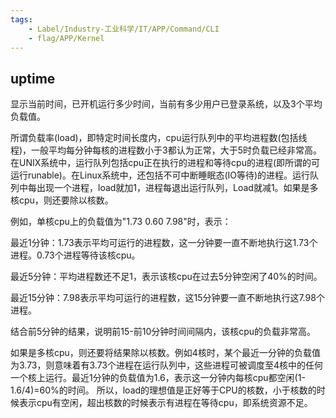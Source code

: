 ```yaml
---
tags:
    - Label/Industry-工业科学/IT/APP/Command/CLI
    - flag/APP/Kernel
---
```


## uptime

显示当前时间，已开机运行多少时间，当前有多少用户已登录系统，以及3个平均负载值。

所谓负载率(load)，即特定时间长度内，cpu运行队列中的平均进程数(包括线程)，一般平均每分钟每核的进程数小于3都认为正常，大于5时负载已经非常高。在UNIX系统中，运行队列包括cpu正在执行的进程和等待cpu的进程(即所谓的可运行runable)。在Linux系统中，还包括不可中断睡眠态(IO等待)的进程。运行队列中每出现一个进程，load就加1，进程每退出运行队列，Load就减1。如果是多核cpu，则还要除以核数。

例如，单核cpu上的负载值为"1.73 0.60 7.98"时，表示：

最近1分钟：1.73表示平均可运行的进程数，这一分钟要一直不断地执行这1.73个进程。0.73个进程等待该核cpu。

最近5分钟：平均进程数还不足1，表示该核cpu在过去5分钟空闲了40%的时间。

最近15分钟：7.98表示平均可运行的进程数，这15分钟要一直不断地执行这7.98个进程。

结合前5分钟的结果，说明前15-前10分钟时间间隔内，该核cpu的负载非常高。

如果是多核cpu，则还要将结果除以核数。例如4核时，某个最近一分钟的负载值为3.73，则意味着有3.73个进程在运行队列中，这些进程可被调度至4核中的任何一个核上运行。最近1分钟的负载值为1.6，表示这一分钟内每核cpu都空闲(1-1.6/4)=60%的时间。
所以，load的理想值是正好等于CPU的核数，小于核数的时候表示cpu有空闲，超出核数的时候表示有进程在等待cpu，即系统资源不足。